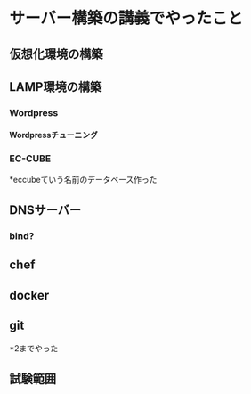 サーバー構築の講義でやったこと
==================================

## 仮想化環境の構築

## LAMP環境の構築

### Wordpress

#### Wordpressチューニング

### EC-CUBE

*eccubeていう名前のデータベース作った

## DNSサーバー

### bind?

## chef

## docker

## git

*2までやった

## 試験範囲

